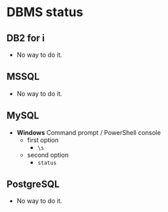 # DBMS status

## DB2 for i

* No way to do it.



## MSSQL

* No way to do it.



## MySQL

* **Windows** Command prompt / PowerShell console
    * first option
        * `\s`
    * second option
        * `status`



## PostgreSQL

* No way to do it.
